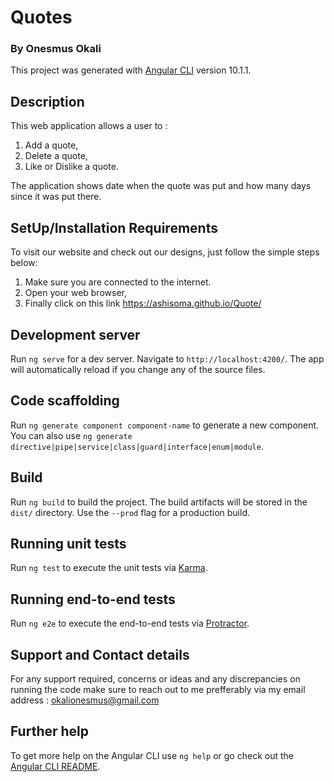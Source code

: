 # Quotes
### By **Onesmus Okali**

This project was generated with [Angular CLI](https://github.com/angular/angular-cli) version 10.1.1.

## Description
This web application allows a user to :
1. Add a quote,
2. Delete a quote,
3. Like or Dislike a quote.

The application shows date when the quote was put and how many days since it was put there. 


## SetUp/Installation Requirements
To visit our website and check out our designs, just follow the simple steps below:
1. Make sure you are connected to the internet.
2. Open your web browser,
3. Finally click on this link https://ashisoma.github.io/Quote/

## Development server

Run `ng serve` for a dev server. Navigate to `http://localhost:4200/`. The app will automatically reload if you change any of the source files.

## Code scaffolding

Run `ng generate component component-name` to generate a new component. You can also use `ng generate directive|pipe|service|class|guard|interface|enum|module`.

## Build

Run `ng build` to build the project. The build artifacts will be stored in the `dist/` directory. Use the `--prod` flag for a production build.

## Running unit tests

Run `ng test` to execute the unit tests via [Karma](https://karma-runner.github.io).

## Running end-to-end tests

Run `ng e2e` to execute the end-to-end tests via [Protractor](http://www.protractortest.org/).

## Support and Contact details
For any support required, concerns or ideas and any discrepancies on running the code make sure to reach out to me prefferably via my email address : okalionesmus@gmail.com 

## Further help

To get more help on the Angular CLI use `ng help` or go check out the [Angular CLI README](https://github.com/angular/angular-cli/blob/master/README.md).
